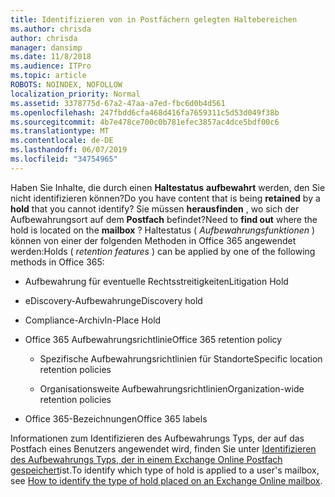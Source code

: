 ```yaml
---
title: Identifizieren von in Postfächern gelegten Haltebereichen
ms.author: chrisda
author: chrisda
manager: dansimp
ms.date: 11/8/2018
ms.audience: ITPro
ms.topic: article
ROBOTS: NOINDEX, NOFOLLOW
localization_priority: Normal
ms.assetid: 3378775d-67a2-47aa-a7ed-fbc6d0b4d561
ms.openlocfilehash: 247fbdd6cfa468d416fa7659311c5d53d049f38b
ms.sourcegitcommit: 4b7e478ce700c0b781efec3857ac4dce5bdf00c6
ms.translationtype: MT
ms.contentlocale: de-DE
ms.lasthandoff: 06/07/2019
ms.locfileid: "34754965"
---
```

<span data-ttu-id="e160e-102">Haben Sie Inhalte, die durch einen **Haltestatus** **aufbewahrt** werden, den Sie nicht identifizieren können?</span><span class="sxs-lookup"><span data-stu-id="e160e-102">Do you have content that is being **retained** by a **hold** that you cannot identify?</span></span> <span data-ttu-id="e160e-103">Sie müssen **herausfinden** , wo sich der Aufbewahrungsort auf dem **Postfach** befindet?</span><span class="sxs-lookup"><span data-stu-id="e160e-103">Need to **find out** where the hold is located on the **mailbox** ?</span></span> <span data-ttu-id="e160e-104">Haltestatus ( *Aufbewahrungsfunktionen* ) können von einer der folgenden Methoden in Office 365 angewendet werden:</span><span class="sxs-lookup"><span data-stu-id="e160e-104">Holds (  *retention features*  ) can be applied by one of the following methods in Office 365:</span></span> 
  
- <span data-ttu-id="e160e-105">Aufbewahrung für eventuelle Rechtsstreitigkeiten</span><span class="sxs-lookup"><span data-stu-id="e160e-105">Litigation Hold</span></span> 
    
- <span data-ttu-id="e160e-106">eDiscovery-Aufbewahrung</span><span class="sxs-lookup"><span data-stu-id="e160e-106">eDiscovery hold</span></span>
    
- <span data-ttu-id="e160e-107">Compliance-Archiv</span><span class="sxs-lookup"><span data-stu-id="e160e-107">In-Place Hold</span></span>
    
- <span data-ttu-id="e160e-108">Office 365 Aufbewahrungsrichtlinie</span><span class="sxs-lookup"><span data-stu-id="e160e-108">Office 365 retention policy</span></span> 
    
  - <span data-ttu-id="e160e-109">Spezifische Aufbewahrungsrichtlinien für Standorte</span><span class="sxs-lookup"><span data-stu-id="e160e-109">Specific location retention policies</span></span>
    
  - <span data-ttu-id="e160e-110">Organisationsweite Aufbewahrungsrichtlinien</span><span class="sxs-lookup"><span data-stu-id="e160e-110">Organization-wide retention policies</span></span>
    
- <span data-ttu-id="e160e-111">Office 365-Bezeichnungen</span><span class="sxs-lookup"><span data-stu-id="e160e-111">Office 365 labels</span></span>
    
<span data-ttu-id="e160e-112">Informationen zum Identifizieren des Aufbewahrungs Typs, der auf das Postfach eines Benutzers angewendet wird, finden Sie unter [Identifizieren des Aufbewahrungs Typs, der in einem Exchange Online Postfach gespeichert](https://docs.microsoft.com/office365/securitycompliance/identify-a-hold-on-an-exchange-online-mailbox)ist.</span><span class="sxs-lookup"><span data-stu-id="e160e-112">To identify which type of hold is applied to a user's mailbox, see [How to identify the type of hold placed on an Exchange Online mailbox](https://docs.microsoft.com/office365/securitycompliance/identify-a-hold-on-an-exchange-online-mailbox).</span></span>
  

